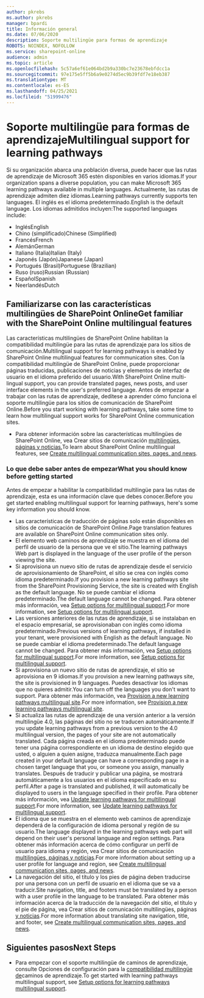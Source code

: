 ```yaml
---
author: pkrebs
ms.author: pkrebs
manager: bpardi
title: Información general
ms.date: 07/06/2020
description: Soporte multilingüe para formas de aprendizaje
ROBOTS: NOINDEX, NOFOLLOW
ms.service: sharepoint-online
audience: admin
ms.topic: article
ms.openlocfilehash: 5c57a6ef61e064bd2b9a330bc7e23678ebfdcc1a
ms.sourcegitcommit: 97e175e5ff5b6a9e0274d5ec9b39fdf7e18eb387
ms.translationtype: MT
ms.contentlocale: es-ES
ms.lasthandoff: 04/25/2021
ms.locfileid: "51999476"
---
```

# <a name="multilingual-support-for-learning-pathways"></a><span data-ttu-id="d240b-103">Soporte multilingüe para formas de aprendizaje</span><span class="sxs-lookup"><span data-stu-id="d240b-103">Multilingual support for learning pathways</span></span>

<span data-ttu-id="d240b-104">Si su organización abarca una población diversa, puede hacer que las rutas de aprendizaje de Microsoft 365 estén disponibles en varios idiomas.</span><span class="sxs-lookup"><span data-stu-id="d240b-104">If your organization spans a diverse population, you can make Microsoft 365 learning pathways available in multiple languages.</span></span> <span data-ttu-id="d240b-105">Actualmente, las rutas de aprendizaje admiten diez idiomas.</span><span class="sxs-lookup"><span data-stu-id="d240b-105">Learning pathways currently supports ten languages.</span></span> <span data-ttu-id="d240b-106">El inglés es el idioma predeterminado.</span><span class="sxs-lookup"><span data-stu-id="d240b-106">English is the default language.</span></span> <span data-ttu-id="d240b-107">Los idiomas admitidos incluyen:</span><span class="sxs-lookup"><span data-stu-id="d240b-107">The supported languages include:</span></span>   

- <span data-ttu-id="d240b-108">Inglés</span><span class="sxs-lookup"><span data-stu-id="d240b-108">English</span></span>    
- <span data-ttu-id="d240b-109">Chino (simplificado)</span><span class="sxs-lookup"><span data-stu-id="d240b-109">Chinese (Simplified)</span></span>
- <span data-ttu-id="d240b-110">Francés</span><span class="sxs-lookup"><span data-stu-id="d240b-110">French</span></span>
- <span data-ttu-id="d240b-111">Alemán</span><span class="sxs-lookup"><span data-stu-id="d240b-111">German</span></span>
- <span data-ttu-id="d240b-112">Italiano (Italia)</span><span class="sxs-lookup"><span data-stu-id="d240b-112">Italian (Italy)</span></span>
- <span data-ttu-id="d240b-113">Japonés (Japón)</span><span class="sxs-lookup"><span data-stu-id="d240b-113">Japanese (Japan)</span></span>
- <span data-ttu-id="d240b-114">Portugués (Brasil)</span><span class="sxs-lookup"><span data-stu-id="d240b-114">Portuguese (Brazilian)</span></span>
- <span data-ttu-id="d240b-115">Ruso (ruso)</span><span class="sxs-lookup"><span data-stu-id="d240b-115">Russian (Russian)</span></span>
- <span data-ttu-id="d240b-116">Español</span><span class="sxs-lookup"><span data-stu-id="d240b-116">Spanish</span></span>
- <span data-ttu-id="d240b-117">Neerlandés</span><span class="sxs-lookup"><span data-stu-id="d240b-117">Dutch</span></span>

## <a name="get-familiar-with-the-sharepoint-online-multilingual-features"></a><span data-ttu-id="d240b-118">Familiarizarse con las características multilingües de SharePoint Online</span><span class="sxs-lookup"><span data-stu-id="d240b-118">Get familiar with the SharePoint Online multilingual features</span></span>
<span data-ttu-id="d240b-119">Las características multilingües de SharePoint Online habilitan la compatibilidad multilingüe para las rutas de aprendizaje para los sitios de comunicación.</span><span class="sxs-lookup"><span data-stu-id="d240b-119">Multilingual support for learning pathways is enabled by SharePoint Online multilingual features for communication sites.</span></span>
<span data-ttu-id="d240b-120">Con la compatibilidad multilingüe de SharePoint Online, puede proporcionar páginas traducidas, publicaciones de noticias y elementos de interfaz de usuario en el idioma preferido del usuario.</span><span class="sxs-lookup"><span data-stu-id="d240b-120">With SharePoint Online multi-lingual support, you can provide translated pages, news posts, and user interface elements in the user's preferred language.</span></span> <span data-ttu-id="d240b-121">Antes de empezar a trabajar con las rutas de aprendizaje, dedítese a aprender cómo funciona el soporte multilingüe para los sitios de comunicación de SharePoint Online.</span><span class="sxs-lookup"><span data-stu-id="d240b-121">Before you start working with learning pathways, take some time to learn how multilingual support works for SharePoint Online communication sites.</span></span> 
- <span data-ttu-id="d240b-122">Para obtener información sobre las características multilingües de SharePoint Online, vea Crear sitios de comunicación [multilingües, páginas y noticias.](https://support.office.com/article/2bb7d610-5453-41c6-a0e8-6f40b3ed750c)</span><span class="sxs-lookup"><span data-stu-id="d240b-122">To learn about SharePoint Online multilingual features, see [Create multilingual communication sites, pages, and news](https://support.office.com/article/2bb7d610-5453-41c6-a0e8-6f40b3ed750c).</span></span> 

### <a name="what-you-should-know-before-getting-started"></a><span data-ttu-id="d240b-123">Lo que debe saber antes de empezar</span><span class="sxs-lookup"><span data-stu-id="d240b-123">What you should know before getting started</span></span> 
<span data-ttu-id="d240b-124">Antes de empezar a habilitar la compatibilidad multilingüe para las rutas de aprendizaje, esta es una información clave que debes conocer.</span><span class="sxs-lookup"><span data-stu-id="d240b-124">Before you get started enabling multilingual support for learning pathways, here's some key information you should know.</span></span> 

- <span data-ttu-id="d240b-125">Las características de traducción de páginas solo están disponibles en sitios de comunicación de SharePoint Online.</span><span class="sxs-lookup"><span data-stu-id="d240b-125">Page translation features are available on SharePoint Online communication sites only.</span></span>
- <span data-ttu-id="d240b-126">El elemento web caminos de aprendizaje se muestra en el idioma del perfil de usuario de la persona que ve el sitio.</span><span class="sxs-lookup"><span data-stu-id="d240b-126">The learning pathways Web part is displayed in the language of the user profile of the person viewing the site.</span></span>   
- <span data-ttu-id="d240b-127">Si aprovisiona un nuevo sitio de rutas de aprendizaje desde el servicio de aprovisionamiento de SharePoint, el sitio se crea con inglés como idioma predeterminado.</span><span class="sxs-lookup"><span data-stu-id="d240b-127">If you provision a new learning pathways site from the SharePoint Provisioning Service, the site is created with English as the default language.</span></span> <span data-ttu-id="d240b-128">No se puede cambiar el idioma predeterminado.</span><span class="sxs-lookup"><span data-stu-id="d240b-128">The default language cannot be changed.</span></span> <span data-ttu-id="d240b-129">Para obtener más información, vea [Setup options for multilingual support](./custom_setupoptions_ml.md).</span><span class="sxs-lookup"><span data-stu-id="d240b-129">For more information, see [Setup options for multilingual support](./custom_setupoptions_ml.md).</span></span>
- <span data-ttu-id="d240b-130">Las versiones anteriores de las rutas de aprendizaje, si se instalaban en el espacio empresarial, se aprovisionaban con inglés como idioma predeterminado.</span><span class="sxs-lookup"><span data-stu-id="d240b-130">Previous versions of learning pathways, if installed in your tenant, were provisioned with English as the default language.</span></span> <span data-ttu-id="d240b-131">No se puede cambiar el idioma predeterminado.</span><span class="sxs-lookup"><span data-stu-id="d240b-131">The default language cannot be changed.</span></span> <span data-ttu-id="d240b-132">Para obtener más información, vea [Setup options for multilingual support](./custom_setupoptions_ml.md).</span><span class="sxs-lookup"><span data-stu-id="d240b-132">For more information, see [Setup options for multilingual support](./custom_setupoptions_ml.md).</span></span>
- <span data-ttu-id="d240b-133">Si aprovisiona un nuevo sitio de rutas de aprendizaje, el sitio se aprovisiona en 9 idiomas.</span><span class="sxs-lookup"><span data-stu-id="d240b-133">If you provision a new learning pathways site, the site is provisioned in 9 languages.</span></span> <span data-ttu-id="d240b-134">Puedes desactivar los idiomas que no quieres admitir.</span><span class="sxs-lookup"><span data-stu-id="d240b-134">You can turn off the languages you don't want to support.</span></span> <span data-ttu-id="d240b-135">Para obtener más información, vea [Provision a new learning pathways multilingual site](./custom_provision_ml.md).</span><span class="sxs-lookup"><span data-stu-id="d240b-135">For more information, see [Provision a new learning pathways multilingual site](./custom_provision_ml.md).</span></span>  
- <span data-ttu-id="d240b-136">Si actualiza las rutas de aprendizaje de una versión anterior a la versión multilingüe 4.0, las páginas del sitio no se traducen automáticamente.</span><span class="sxs-lookup"><span data-stu-id="d240b-136">If you update learning pathways from a previous version to the 4.0 multilingual version, the pages of your site are not automatically translated.</span></span> <span data-ttu-id="d240b-137">Cada página creada en el idioma predeterminado puede tener una página correspondiente en un idioma de destino elegido que usted, o alguien a quien asigne, traduzca manualmente.</span><span class="sxs-lookup"><span data-stu-id="d240b-137">Each page created in your default language can have a corresponding page in a chosen target language that you, or someone you assign, manually translates.</span></span> <span data-ttu-id="d240b-138">Después de traducir y publicar una página, se mostrará automáticamente a los usuarios en el idioma especificado en su perfil.</span><span class="sxs-lookup"><span data-stu-id="d240b-138">After a page is translated and published, it will automatically be displayed to users in the language specified in their profile.</span></span> <span data-ttu-id="d240b-139">Para obtener más información, vea [Update learning pathways for multilingual support](./custom_update_ml.md).</span><span class="sxs-lookup"><span data-stu-id="d240b-139">For more information, see [Update learning pathways for multilingual support](./custom_update_ml.md).</span></span> 
- <span data-ttu-id="d240b-140">El idioma que se muestra en el elemento web caminos de aprendizaje dependerá de la configuración de idioma personal y región de su usuario.</span><span class="sxs-lookup"><span data-stu-id="d240b-140">The language displayed in the learning pathways web part will depend on their user's personal language and region settings.</span></span> <span data-ttu-id="d240b-141">Para obtener más información acerca de cómo configurar un perfil de usuario para idioma y región, vea Crear sitios de comunicación [multilingües, páginas y noticias](https://support.office.com/article/2bb7d610-5453-41c6-a0e8-6f40b3ed750c).</span><span class="sxs-lookup"><span data-stu-id="d240b-141">For more information about setting up a user profile for language and region, see [Create multilingual communication sites, pages, and news](https://support.office.com/article/2bb7d610-5453-41c6-a0e8-6f40b3ed750c).</span></span> 
- <span data-ttu-id="d240b-142">La navegación del sitio, el título y los pies de página deben traducirse por una persona con un perfil de usuario en el idioma que se va a traducir.</span><span class="sxs-lookup"><span data-stu-id="d240b-142">Site navigation, title, and footers must be translated by a person with a user profile in the language to be translated.</span></span> <span data-ttu-id="d240b-143">Para obtener más información acerca de la traducción de la navegación del sitio, el título y el pie de página, vea Crear sitios de comunicación multilingües, páginas [y noticias](https://support.office.com/article/2bb7d610-5453-41c6-a0e8-6f40b3ed750c).</span><span class="sxs-lookup"><span data-stu-id="d240b-143">For more information about translating site navigation, title, and footer, see [Create multilingual communication sites, pages, and news](https://support.office.com/article/2bb7d610-5453-41c6-a0e8-6f40b3ed750c).</span></span>

## <a name="next-steps"></a><span data-ttu-id="d240b-144">Siguientes pasos</span><span class="sxs-lookup"><span data-stu-id="d240b-144">Next Steps</span></span>
- <span data-ttu-id="d240b-145">Para empezar con el soporte multilingüe de caminos de aprendizaje, consulte Opciones de configuración para la [compatibilidad multilingüe de](./custom_setupoptions_ml.md)caminos de aprendizaje.</span><span class="sxs-lookup"><span data-stu-id="d240b-145">To get started with learning pathways multilingual support, see [Setup options for learning pathways multilingual support](./custom_setupoptions_ml.md).</span></span>